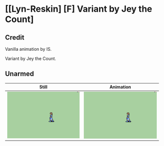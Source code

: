 # [\[Lyn-Reskin\] \[F\] Variant by Jey the Count]

## Credit

Vanilla animation by IS.

Variant by Jey the Count.
	
## Unarmed

| Still | Animation |
| :---: | :-------: |
| ![Unarmed still](./Unarmed_000.png) | ![Unarmed animation](./Unarmed.gif) |
